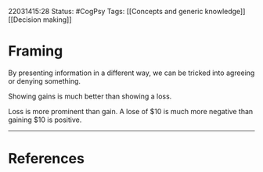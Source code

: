 22031415:28
Status:  #CogPsy 
Tags: [[Concepts and generic knowledge]] [[Decision making]]

# Framing
By presenting information in a different way, we can be tricked into agreeing or denying something.

Showing gains is much better than showing a loss.

Loss is more prominent than gain. A lose of $10 is much more negative than gaining $10 is positive. 

---
# References